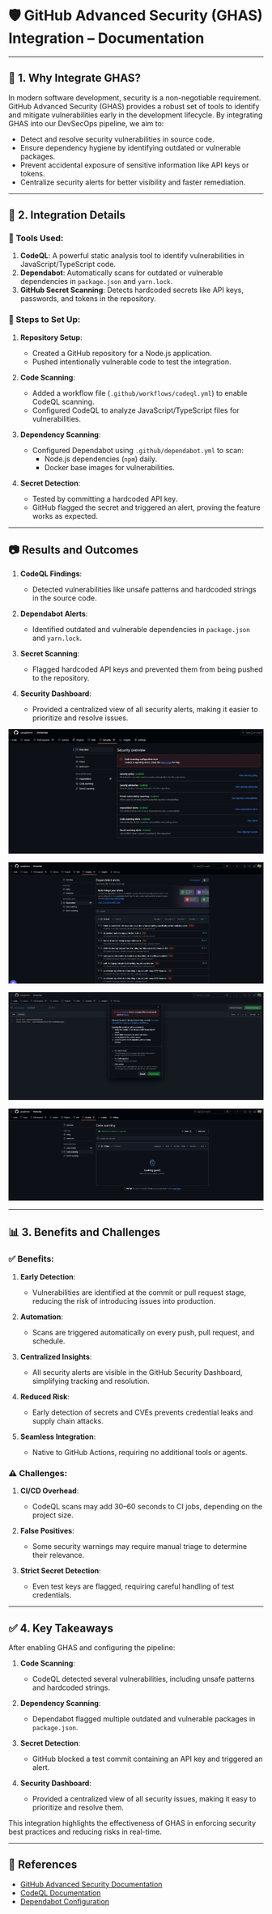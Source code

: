 # 🛡️ GitHub Advanced Security (GHAS) Integration – Documentation

---

## 📌 1. Why Integrate GHAS?

In modern software development, security is a non-negotiable requirement. GitHub Advanced Security (GHAS) provides a robust set of tools to identify and mitigate vulnerabilities early in the development lifecycle. By integrating GHAS into our DevSecOps pipeline, we aim to:

- Detect and resolve security vulnerabilities in source code.
- Ensure dependency hygiene by identifying outdated or vulnerable packages.
- Prevent accidental exposure of sensitive information like API keys or tokens.
- Centralize security alerts for better visibility and faster remediation.

---

## 🔬 2. Integration Details

### 🔧 Tools Used:
1. **CodeQL**: A powerful static analysis tool to identify vulnerabilities in JavaScript/TypeScript code.
2. **Dependabot**: Automatically scans for outdated or vulnerable dependencies in `package.json` and `yarn.lock`.
3. **GitHub Secret Scanning**: Detects hardcoded secrets like API keys, passwords, and tokens in the repository.

### 🧪 Steps to Set Up:
1. **Repository Setup**:
   - Created a GitHub repository for a Node.js application.
   - Pushed intentionally vulnerable code to test the integration.

2. **Code Scanning**:
   - Added a workflow file (`.github/workflows/codeql.yml`) to enable CodeQL scanning.
   - Configured CodeQL to analyze JavaScript/TypeScript files for vulnerabilities.

3. **Dependency Scanning**:
   - Configured Dependabot using `.github/dependabot.yml` to scan:
     - Node.js dependencies (`npm`) daily.
     - Docker base images for vulnerabilities.

4. **Secret Detection**:
   - Tested by committing a hardcoded API key.
   - GitHub flagged the secret and triggered an alert, proving the feature works as expected.

---

## 📷 Results and Outcomes

1. **CodeQL Findings**:
   - Detected vulnerabilities like unsafe patterns and hardcoded strings in the source code.

2. **Dependabot Alerts**:
   - Identified outdated and vulnerable dependencies in `package.json` and `yarn.lock`.

3. **Secret Scanning**:
   - Flagged hardcoded API keys and prevented them from being pushed to the repository.

4. **Security Dashboard**:
   - Provided a centralized view of all security alerts, making it easier to prioritize and resolve issues.

![alt text](image.png)

![alt text](image-1.png)

![alt text](image-2.png)

![alt text](image-3.png)

---

## 📊 3. Benefits and Challenges

### ✅ Benefits:
1. **Early Detection**:
   - Vulnerabilities are identified at the commit or pull request stage, reducing the risk of introducing issues into production.

2. **Automation**:
   - Scans are triggered automatically on every push, pull request, and schedule.

3. **Centralized Insights**:
   - All security alerts are visible in the GitHub Security Dashboard, simplifying tracking and resolution.

4. **Reduced Risk**:
   - Early detection of secrets and CVEs prevents credential leaks and supply chain attacks.

5. **Seamless Integration**:
   - Native to GitHub Actions, requiring no additional tools or agents.

### ⚠️ Challenges:
1. **CI/CD Overhead**:
   - CodeQL scans may add 30–60 seconds to CI jobs, depending on the project size.

2. **False Positives**:
   - Some security warnings may require manual triage to determine their relevance.

3. **Strict Secret Detection**:
   - Even test keys are flagged, requiring careful handling of test credentials.

---

## ✅ 4. Key Takeaways

After enabling GHAS and configuring the pipeline:

1. **Code Scanning**:
   - CodeQL detected several vulnerabilities, including unsafe patterns and hardcoded strings.

2. **Dependency Scanning**:
   - Dependabot flagged multiple outdated and vulnerable packages in `package.json`.

3. **Secret Detection**:
   - GitHub blocked a test commit containing an API key and triggered an alert.

4. **Security Dashboard**:
   - Provided a centralized view of all security issues, making it easy to prioritize and resolve them.

This integration highlights the effectiveness of GHAS in enforcing security best practices and reducing risks in real-time.

---

## 📎 References

- [GitHub Advanced Security Documentation](https://docs.github.com/en/code-security)
- [CodeQL Documentation](https://codeql.github.com/)
- [Dependabot Configuration](https://docs.github.com/en/code-security/supply-chain-security/keeping-your-dependencies-updated-automatically)
